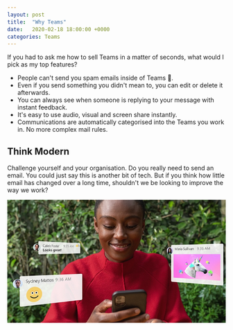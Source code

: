 ```yaml
---
layout: post
title:  "Why Teams"
date:   2020-02-18 18:00:00 +0000
categories: Teams
---
```

If you had to ask me how to sell Teams in a matter of seconds, what would I pick as my top features?
* People can't send you spam emails inside of Teams 🤟.
* Even if you send something you didn't mean to, you can edit or delete it afterwards.
* You can always see when someone is replying to your message with instant feedback.
* It's easy to use audio, visual and screen share instantly.
* Communications are automatically categorised into the Teams you work in. No more complex mail rules.

## Think Modern
Challenge yourself and your organisation. Do you really need to send an email. You could just say this is another bit of tech. But if you think how little email has changed over a long time, shouldn't we be looking to improve the way we work?

![Microsoft Teams Chat](/assets/teams-chat.jpg)
